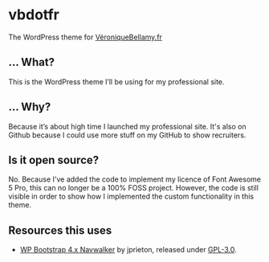 # vbdotfr
The WordPress theme for [VéroniqueBellamy.fr](https://veroniquebellamy.fr/)

## … What?
This is the WordPress theme I’ll be using for my professional site.

## … Why?
Because it’s about high time I launched my professional site. It's also on Github because I could use more stuff on my GitHub to show recruiters.

## Is it open source?
No. Because I've added the code to implement my licence of Font Awesome 5 Pro, this can no longer be a 100% FOSS project. However, the code is still visible in order to show how I implemented the custom functionality in this theme.

## Resources this uses
* [WP Bootstrap 4.x Navwalker](https://github.com/jprieton/wp-bootstrap4-navwalker) by jprieton, released under [GPL-3.0](https://github.com/jprieton/wp-bootstrap4-navwalker/blob/master/LICENSE.txt).
